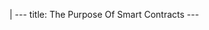 |
                        ---
                        title: The Purpose Of Smart Contracts
                        ---